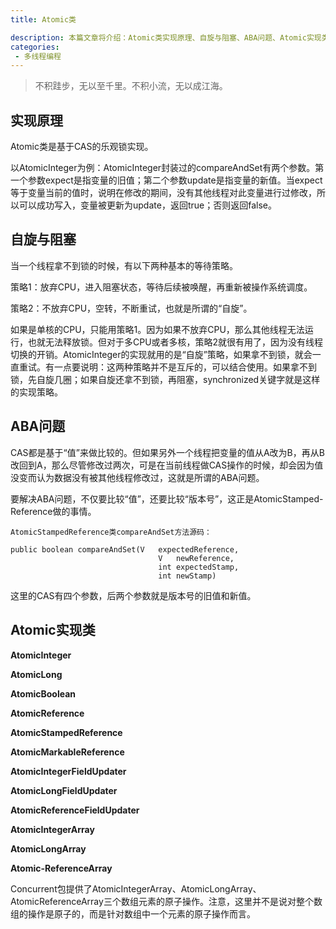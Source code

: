 ```yaml
---
title: Atomic类

description: 本篇文章将介绍：Atomic类实现原理、自旋与阻塞、ABA问题、Atomic实现类
categories:
 - 多线程编程
---
```


> 不积跬步，无以至千里。不积小流，无以成江海。

## 实现原理

Atomic类是基于CAS的乐观锁实现。

以AtomicInteger为例：AtomicInteger封装过的compareAndSet有两个参数。第一个参数expect是指变量的旧值；第二个参数update是指变量的新值。当expect等于变量当前的值时，说明在修改的期间，没有其他线程对此变量进行过修改，所以可以成功写入，变量被更新为update，返回true；否则返回false。

## 自旋与阻塞

当一个线程拿不到锁的时候，有以下两种基本的等待策略。

策略1：放弃CPU，进入阻塞状态，等待后续被唤醒，再重新被操作系统调度。

策略2：不放弃CPU，空转，不断重试，也就是所谓的“自旋”。

如果是单核的CPU，只能用策略1。因为如果不放弃CPU，那么其他线程无法运行，也就无法释放锁。但对于多CPU或者多核，策略2就很有用了，因为没有线程切换的开销。AtomicInteger的实现就用的是“自旋”策略，如果拿不到锁，就会一直重试。有一点要说明：这两种策略并不是互斥的，可以结合使用。如果拿不到锁，先自旋几圈；如果自旋还拿不到锁，再阻塞，synchronized关键字就是这样的实现策略。

## ABA问题

CAS都是基于“值”来做比较的。但如果另外一个线程把变量的值从A改为B，再从B改回到A，那么尽管修改过两次，可是在当前线程做CAS操作的时候，却会因为值没变而认为数据没有被其他线程修改过，这就是所谓的ABA问题。

要解决ABA问题，不仅要比较“值”，还要比较“版本号”，这正是AtomicStamped-Reference做的事情。

```
AtomicStampedReference类compareAndSet方法源码：

public boolean compareAndSet(V   expectedReference,
                                 V   newReference,
                                 int expectedStamp,
                                 int newStamp)
```
这里的CAS有四个参数，后两个参数就是版本号的旧值和新值。

## Atomic实现类

**AtomicInteger**

**AtomicLong**

**AtomicBoolean**

**AtomicReference**

**AtomicStampedReference**

**AtomicMarkableReference**

**AtomicIntegerFieldUpdater**

**AtomicLongFieldUpdater**

**AtomicReferenceFieldUpdater**

**AtomicIntegerArray**

**AtomicLongArray**

**Atomic-ReferenceArray**

Concurrent包提供了AtomicIntegerArray、AtomicLongArray、AtomicReferenceArray三个数组元素的原子操作。注意，这里并不是说对整个数组的操作是原子的，而是针对数组中一个元素的原子操作而言。